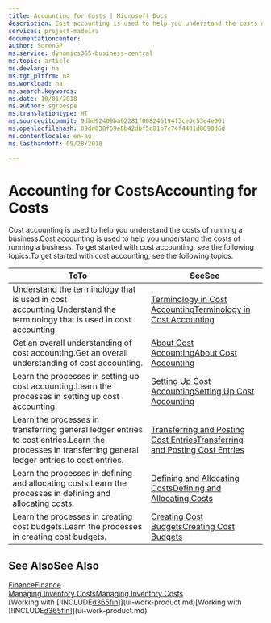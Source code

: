 ```yaml
---
title: Accounting for Costs | Microsoft Docs
description: Cost accounting is used to help you understand the costs of running a business. To get started with cost accounting, see the following topics.
services: project-madeira
documentationcenter: 
author: SorenGP
ms.service: dynamics365-business-central
ms.topic: article
ms.devlang: na
ms.tgt_pltfrm: na
ms.workload: na
ms.search.keywords: 
ms.date: 10/01/2018
ms.author: sgroespe
ms.translationtype: HT
ms.sourcegitcommit: 9dbd92409ba02281f008246194f3ce0c53e4e001
ms.openlocfilehash: 09dd038f69e8b42dbf5c81b7c74f4401d8690d6d
ms.contentlocale: en-au
ms.lasthandoff: 09/28/2018

---
```

# <a name="accounting-for-costs"></a><span data-ttu-id="ef702-104">Accounting for Costs</span><span class="sxs-lookup"><span data-stu-id="ef702-104">Accounting for Costs</span></span>
<span data-ttu-id="ef702-105">Cost accounting is used to help you understand the costs of running a business.</span><span class="sxs-lookup"><span data-stu-id="ef702-105">Cost accounting is used to help you understand the costs of running a business.</span></span> <span data-ttu-id="ef702-106">To get started with cost accounting, see the following topics.</span><span class="sxs-lookup"><span data-stu-id="ef702-106">To get started with cost accounting, see the following topics.</span></span>  

|<span data-ttu-id="ef702-107">To</span><span class="sxs-lookup"><span data-stu-id="ef702-107">To</span></span>|<span data-ttu-id="ef702-108">See</span><span class="sxs-lookup"><span data-stu-id="ef702-108">See</span></span>|  
|--------|---------|  
|<span data-ttu-id="ef702-109">Understand the terminology that is used in cost accounting.</span><span class="sxs-lookup"><span data-stu-id="ef702-109">Understand the terminology that is used in cost accounting.</span></span>|[<span data-ttu-id="ef702-110">Terminology in Cost Accounting</span><span class="sxs-lookup"><span data-stu-id="ef702-110">Terminology in Cost Accounting</span></span>](finance-terminology-in-cost-accounting.md)|  
|<span data-ttu-id="ef702-111">Get an overall understanding of cost accounting.</span><span class="sxs-lookup"><span data-stu-id="ef702-111">Get an overall understanding of cost accounting.</span></span>|[<span data-ttu-id="ef702-112">About Cost Accounting</span><span class="sxs-lookup"><span data-stu-id="ef702-112">About Cost Accounting</span></span>](finance-about-cost-accounting.md)|  
|<span data-ttu-id="ef702-113">Learn the processes in setting up cost accounting.</span><span class="sxs-lookup"><span data-stu-id="ef702-113">Learn the processes in setting up cost accounting.</span></span>|[<span data-ttu-id="ef702-114">Setting Up Cost Accounting</span><span class="sxs-lookup"><span data-stu-id="ef702-114">Setting Up Cost Accounting</span></span>](finance-set-up-cost-accounting.md)|  
|<span data-ttu-id="ef702-115">Learn the processes in transferring general ledger entries to cost entries.</span><span class="sxs-lookup"><span data-stu-id="ef702-115">Learn the processes in transferring general ledger entries to cost entries.</span></span>|[<span data-ttu-id="ef702-116">Transferring and Posting Cost Entries</span><span class="sxs-lookup"><span data-stu-id="ef702-116">Transferring and Posting Cost Entries</span></span>](finance-transfer-and-post-cost-entries.md)|  
|<span data-ttu-id="ef702-117">Learn the processes in defining and allocating costs.</span><span class="sxs-lookup"><span data-stu-id="ef702-117">Learn the processes in defining and allocating costs.</span></span>|[<span data-ttu-id="ef702-118">Defining and Allocating Costs</span><span class="sxs-lookup"><span data-stu-id="ef702-118">Defining and Allocating Costs</span></span>](finance-define-and-allocate-costs.md)|  
|<span data-ttu-id="ef702-119">Learn the processes in creating cost budgets.</span><span class="sxs-lookup"><span data-stu-id="ef702-119">Learn the processes in creating cost budgets.</span></span>|[<span data-ttu-id="ef702-120">Creating Cost Budgets</span><span class="sxs-lookup"><span data-stu-id="ef702-120">Creating Cost Budgets</span></span>](finance-create-cost-budgets.md)|  

## <a name="see-also"></a><span data-ttu-id="ef702-121">See Also</span><span class="sxs-lookup"><span data-stu-id="ef702-121">See Also</span></span>  
[<span data-ttu-id="ef702-122">Finance</span><span class="sxs-lookup"><span data-stu-id="ef702-122">Finance</span></span>](finance.md)  
[<span data-ttu-id="ef702-123">Managing Inventory Costs</span><span class="sxs-lookup"><span data-stu-id="ef702-123">Managing Inventory Costs</span></span>](finance-manage-inventory-costs.md)  
<span data-ttu-id="ef702-124">[Working with [!INCLUDE[d365fin](includes/d365fin_md.md)]](ui-work-product.md)</span><span class="sxs-lookup"><span data-stu-id="ef702-124">[Working with [!INCLUDE[d365fin](includes/d365fin_md.md)]](ui-work-product.md)</span></span>

